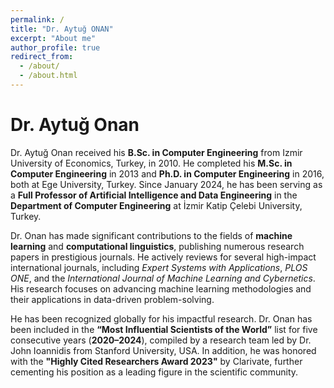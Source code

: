 ```yaml
---
permalink: /
title: "Dr. Aytuğ ONAN"
excerpt: "About me"
author_profile: true
redirect_from: 
  - /about/
  - /about.html
---
```


# Dr. Aytuğ Onan

Dr. Aytuğ Onan received his **B.Sc. in Computer Engineering** from Izmir University of Economics, Turkey, in 2010. He completed his **M.Sc. in Computer Engineering** in 2013 and **Ph.D. in Computer Engineering** in 2016, both at Ege University, Turkey. Since January 2024, he has been serving as a **Full Professor of Artificial Intelligence and Data Engineering** in the **Department of Computer Engineering** at İzmir Katip Çelebi University, Turkey.

Dr. Onan has made significant contributions to the fields of **machine learning** and **computational linguistics**, publishing numerous research papers in prestigious journals. He actively reviews for several high-impact international journals, including *Expert Systems with Applications*, *PLOS ONE*, and the *International Journal of Machine Learning and Cybernetics*. His research focuses on advancing machine learning methodologies and their applications in data-driven problem-solving.

He has been recognized globally for his impactful research. Dr. Onan has been included in the **“Most Influential Scientists of the World”** list for five consecutive years (**2020–2024**), compiled by a research team led by Dr. John Ioannidis from Stanford University, USA. In addition, he was honored with the **"Highly Cited Researchers Award 2023"** by Clarivate, further cementing his position as a leading figure in the scientific community.


